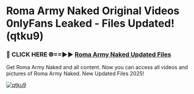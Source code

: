# Roma Army Naked Original Videos 0nlyFans Leaked - Files Updated! (qtku9)

<h3>🔴 CLICK HERE 🌐==►► <a href="https://tinyurl.com/yckcrads" rel="nofollow">Roma Army Naked Updated Files</a></h3>

Get Roma Army Naked and all content. Now you can access all videos and pictures of Roma Army Naked. New Updated Files 2025!

[![qtku9](https://i.imgur.com/hpKpOFt.gif)](https://tinyurl.com/yckcrads)
